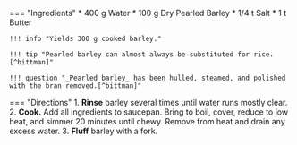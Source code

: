 === "Ingredients"
    * 400 g Water
    * 100 g Dry Pearled Barley
    * 1/4 t Salt
    * 1 t Butter

    !!! info "Yields 300 g cooked barley."

    !!! tip "Pearled barley can almost always be substituted for rice.[^bittman]"

    !!! question "_Pearled barley_ has been hulled, steamed, and polished with the bran removed.[^bittman]"

=== "Directions"
    1. **Rinse** barley several times until water runs mostly clear.
    2. **Cook.** Add all ingredients to saucepan. Bring to boil, cover, reduce to low heat, and simmer 20 minutes until chewy. Remove from heat and drain any excess water.
    3. **Fluff** barley with a fork.

[^bittman]:
    {{ cite.bittman_how_to_cook_everything }}
    "Cooking Grains, the Easy Way."
    451, 477-9.
